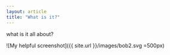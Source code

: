 ```yaml
---
layout: article
title: "What is it?"
---
```

what is it all about?

![My helpful screenshot]({{ site.url }}/images/bob2.svg =500px)

